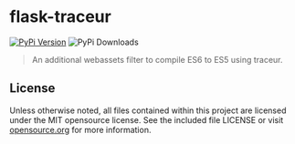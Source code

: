 # flask-traceur
[![PyPi Version](https://pypip.in/v/webassets-traceur/badge.png)](https://pypi.python.org/pypi/webassets-traceur)
![PyPi Downloads](https://pypip.in/d/webassets-traceur/badge.png)
> An additional webassets filter to compile ES6 to ES5 using traceur.

## License
Unless otherwise noted, all files contained within this project are licensed
under the MIT opensource license. See the included file LICENSE or
visit [opensource.org][] for more information.

[opensource.org]: http://opensource.org/licenses/MIT
